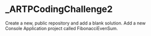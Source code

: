 # _ARTPCodingChallenge2
Create a new, public repository and add a blank solution. Add a new Console Application project called FibonacciEvenSum.
